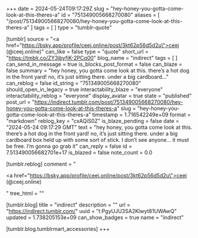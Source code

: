 +++
date = 2024-05-24T09:17:29Z
slug = "hey-honey-you-gotta-come-look-at-this-theres-a"
id = "751349005668270080"
aliases = [ "/post/751349005668270080/hey-honey-you-gotta-come-look-at-this-theres-a" ]
tags = [ ]
type = "tumblr-quote"

[tumblr]
source = "<a href=\"https://bsky.app/profile/ceej.online/post/3kt62p56d5d2u\">ceej (@ceej.online)</a>"
can_like = false
type = "quote"
short_url = "https://tmblr.co/ZY3jbyfjK-2PCq00"
blog_name = "indirect"
tags = [ ]
can_send_in_message = true
is_blocks_post_format = false
can_blaze = false
summary = "hey honey, you gotta come look at this. there’s a hot dog in the front yard! no, it’s just sitting there. under a big cardboard..."
can_reblog = false
id_string = "751349005668270080"
should_open_in_legacy = true
interactability_blaze = "everyone"
interactability_reblog = "everyone"
display_avatar = true
state = "published"
post_url = "https://indirect.tumblr.com/post/751349005668270080/hey-honey-you-gotta-come-look-at-this-theres-a"
slug = "hey-honey-you-gotta-come-look-at-this-theres-a"
timestamp = 1.716542249e+09
format = "markdown"
reblog_key = "cxAQiS0Z"
is_blaze_pending = false
date = "2024-05-24 09:17:29 GMT"
text = "hey honey, you gotta come look at this. there&rsquo;s a hot dog in the front yard! no, it&rsquo;s just sitting there. under a big cardboard box held up with some sort of stick. I don&rsquo;t see anyone&hellip; it must be free. I&rsquo;m gonna go grab it"
can_reply = false
id = 7.513490056682701e+17
is_blazed = false
note_count = 0.0

[tumblr.reblog]
comment = "<p><a href=\"https://bsky.app/profile/ceej.online/post/3kt62p56d5d2u\">ceej (@ceej.online)</a></p>"
tree_html = ""

[tumblr.blog]
title = "indirect"
description = ""
url = "https://indirect.tumblr.com/"
uuid = "t:PgyUJU3SA2Klwyt81UWAwQ"
updated = 1.738205153e+09
can_show_badges = true
name = "indirect"

[tumblr.blog.tumblrmart_accessories]
+++
